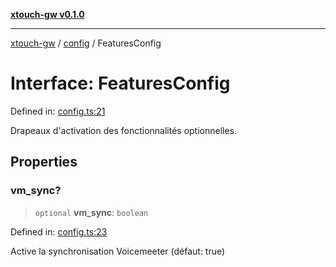 [**xtouch-gw v0.1.0**](../../README.md)

***

[xtouch-gw](../../README.md) / [config](../README.md) / FeaturesConfig

# Interface: FeaturesConfig

Defined in: [config.ts:21](https://github.com/JulienCr/xtouch-gw/blob/4762a61efc98f67cb78942b4a0e2d9f4848bdf43/src/config.ts#L21)

Drapeaux d'activation des fonctionnalités optionnelles.

## Properties

### vm\_sync?

> `optional` **vm\_sync**: `boolean`

Defined in: [config.ts:23](https://github.com/JulienCr/xtouch-gw/blob/4762a61efc98f67cb78942b4a0e2d9f4848bdf43/src/config.ts#L23)

Active la synchronisation Voicemeeter (défaut: true)
